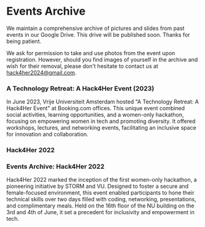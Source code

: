 # Events Archive

We maintain a comprehensive archive of pictures and slides from past events in our Google Drive. This drive will be published soon. Thanks for being patient.

We ask for permission to take and use photos from the event upon registration. However, should you find images of yourself in the archive and wish for their removal, please don't hesitate to contact us at [hack4her2024@gmail.com](mailto:hack4her2024@gmail.com).

###  A Technology Retreat: A Hack4Her Event (2023)

In June 2023, Vrije Universiteit Amsterdam hosted "A Technology Retreat: A Hack4Her Event" at Booking.com offices. This unique event combined social activities, learning opportunities, and a women-only hackathon, focusing on empowering women in tech and promoting diversity. It offered workshops, lectures, and networking events, facilitating an inclusive space for innovation and collaboration.


### Hack4Her 2022

### Events Archive: Hack4Her 2022

Hack4Her 2022 marked the inception of the first women-only hackathon, a pioneering initiative by STORM and VU. Designed to foster a secure and female-focused environment, this event enabled participants to hone their technical skills over two days filled with coding, networking, presentations, and complimentary meals. Held on the 16th floor of the NU building on the 3rd and 4th of June, it set a precedent for inclusivity and empowerment in tech.

